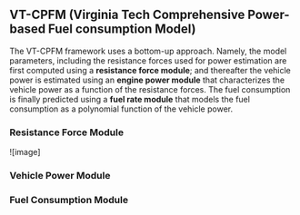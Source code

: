 ## VT-CPFM (Virginia Tech Comprehensive Power-based Fuel consumption Model)

The VT-CPFM framework uses a bottom-up approach. Namely, the model parameters, including the resistance forces used for power estimation are first computed using
a **resistance force module**; and thereafter the vehicle power is estimated using an **engine power module** that characterizes the vehicle power as a function of the resistance forces. The fuel consumption is finally predicted using a **fuel rate module** that models the fuel consumption as a polynomial function of the vehicle power.

### Resistance Force Module
![image]

### Vehicle Power Module

### Fuel Consumption Module
